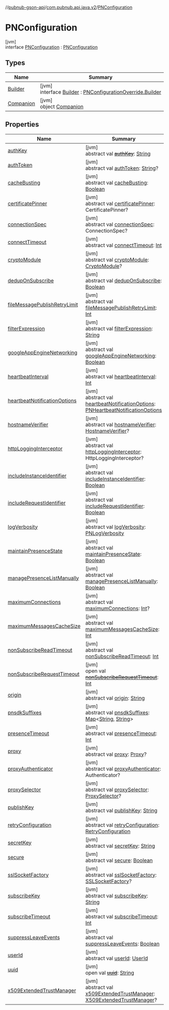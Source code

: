 //[pubnub-gson-api](../../../index.md)/[com.pubnub.api.java.v2](../index.md)/[PNConfiguration](index.md)

# PNConfiguration

[jvm]\
interface [PNConfiguration](index.md) : [PNConfiguration](../../../../../pubnub-kotlin/pubnub-kotlin-core-api/pubnub-kotlin-core-api/com.pubnub.api.v2/-p-n-configuration/index.md)

## Types

| Name | Summary |
|---|---|
| [Builder](-builder/index.md) | [jvm]<br>interface [Builder](-builder/index.md) : [PNConfigurationOverride.Builder](../-p-n-configuration-override/-builder/index.md) |
| [Companion](-companion/index.md) | [jvm]<br>object [Companion](-companion/index.md) |

## Properties

| Name | Summary |
|---|---|
| [authKey](index.md#-77970311%2FProperties%2F126356644) | [jvm]<br>abstract val [~~authKey~~](index.md#-77970311%2FProperties%2F126356644): [String](https://kotlinlang.org/api/latest/jvm/stdlib/kotlin/-string/index.html) |
| [authToken](index.md#-2058033313%2FProperties%2F126356644) | [jvm]<br>abstract val [authToken](index.md#-2058033313%2FProperties%2F126356644): [String](https://kotlinlang.org/api/latest/jvm/stdlib/kotlin/-string/index.html)? |
| [cacheBusting](index.md#-264887010%2FProperties%2F126356644) | [jvm]<br>abstract val [cacheBusting](index.md#-264887010%2FProperties%2F126356644): [Boolean](https://kotlinlang.org/api/latest/jvm/stdlib/kotlin/-boolean/index.html) |
| [certificatePinner](index.md#731803315%2FProperties%2F126356644) | [jvm]<br>abstract val [certificatePinner](index.md#731803315%2FProperties%2F126356644): CertificatePinner? |
| [connectionSpec](index.md#-755649967%2FProperties%2F126356644) | [jvm]<br>abstract val [connectionSpec](index.md#-755649967%2FProperties%2F126356644): ConnectionSpec? |
| [connectTimeout](index.md#-735333709%2FProperties%2F126356644) | [jvm]<br>abstract val [connectTimeout](index.md#-735333709%2FProperties%2F126356644): [Int](https://kotlinlang.org/api/latest/jvm/stdlib/kotlin/-int/index.html) |
| [cryptoModule](index.md#-1349644995%2FProperties%2F126356644) | [jvm]<br>abstract val [cryptoModule](index.md#-1349644995%2FProperties%2F126356644): [CryptoModule](../../../../../pubnub-kotlin/pubnub-kotlin-core-api/pubnub-kotlin-core-api/com.pubnub.api.crypto/-crypto-module/index.md)? |
| [dedupOnSubscribe](index.md#-1599419427%2FProperties%2F126356644) | [jvm]<br>abstract val [dedupOnSubscribe](index.md#-1599419427%2FProperties%2F126356644): [Boolean](https://kotlinlang.org/api/latest/jvm/stdlib/kotlin/-boolean/index.html) |
| [fileMessagePublishRetryLimit](index.md#-1820492717%2FProperties%2F126356644) | [jvm]<br>abstract val [fileMessagePublishRetryLimit](index.md#-1820492717%2FProperties%2F126356644): [Int](https://kotlinlang.org/api/latest/jvm/stdlib/kotlin/-int/index.html) |
| [filterExpression](index.md#2102789754%2FProperties%2F126356644) | [jvm]<br>abstract val [filterExpression](index.md#2102789754%2FProperties%2F126356644): [String](https://kotlinlang.org/api/latest/jvm/stdlib/kotlin/-string/index.html) |
| [googleAppEngineNetworking](index.md#-950733038%2FProperties%2F126356644) | [jvm]<br>abstract val [googleAppEngineNetworking](index.md#-950733038%2FProperties%2F126356644): [Boolean](https://kotlinlang.org/api/latest/jvm/stdlib/kotlin/-boolean/index.html) |
| [heartbeatInterval](index.md#-1877024337%2FProperties%2F126356644) | [jvm]<br>abstract val [heartbeatInterval](index.md#-1877024337%2FProperties%2F126356644): [Int](https://kotlinlang.org/api/latest/jvm/stdlib/kotlin/-int/index.html) |
| [heartbeatNotificationOptions](index.md#767335539%2FProperties%2F126356644) | [jvm]<br>abstract val [heartbeatNotificationOptions](index.md#767335539%2FProperties%2F126356644): [PNHeartbeatNotificationOptions](../../../../../pubnub-kotlin/pubnub-kotlin-core-api/pubnub-kotlin-core-api/com.pubnub.api.enums/-p-n-heartbeat-notification-options/index.md) |
| [hostnameVerifier](index.md#-1452668767%2FProperties%2F126356644) | [jvm]<br>abstract val [hostnameVerifier](index.md#-1452668767%2FProperties%2F126356644): [HostnameVerifier](https://docs.oracle.com/javase/8/docs/api/javax/net/ssl/HostnameVerifier.html)? |
| [httpLoggingInterceptor](index.md#-864968004%2FProperties%2F126356644) | [jvm]<br>abstract val [httpLoggingInterceptor](index.md#-864968004%2FProperties%2F126356644): HttpLoggingInterceptor? |
| [includeInstanceIdentifier](index.md#2091105866%2FProperties%2F126356644) | [jvm]<br>abstract val [includeInstanceIdentifier](index.md#2091105866%2FProperties%2F126356644): [Boolean](https://kotlinlang.org/api/latest/jvm/stdlib/kotlin/-boolean/index.html) |
| [includeRequestIdentifier](index.md#1417436378%2FProperties%2F126356644) | [jvm]<br>abstract val [includeRequestIdentifier](index.md#1417436378%2FProperties%2F126356644): [Boolean](https://kotlinlang.org/api/latest/jvm/stdlib/kotlin/-boolean/index.html) |
| [logVerbosity](index.md#-1800821405%2FProperties%2F126356644) | [jvm]<br>abstract val [logVerbosity](index.md#-1800821405%2FProperties%2F126356644): [PNLogVerbosity](../../../../../pubnub-kotlin/pubnub-kotlin-core-api/pubnub-kotlin-core-api/com.pubnub.api.enums/-p-n-log-verbosity/index.md) |
| [maintainPresenceState](index.md#226726085%2FProperties%2F126356644) | [jvm]<br>abstract val [maintainPresenceState](index.md#226726085%2FProperties%2F126356644): [Boolean](https://kotlinlang.org/api/latest/jvm/stdlib/kotlin/-boolean/index.html) |
| [managePresenceListManually](index.md#647784793%2FProperties%2F126356644) | [jvm]<br>abstract val [managePresenceListManually](index.md#647784793%2FProperties%2F126356644): [Boolean](https://kotlinlang.org/api/latest/jvm/stdlib/kotlin/-boolean/index.html) |
| [maximumConnections](index.md#-1390173195%2FProperties%2F126356644) | [jvm]<br>abstract val [maximumConnections](index.md#-1390173195%2FProperties%2F126356644): [Int](https://kotlinlang.org/api/latest/jvm/stdlib/kotlin/-int/index.html)? |
| [maximumMessagesCacheSize](index.md#-1859434733%2FProperties%2F126356644) | [jvm]<br>abstract val [maximumMessagesCacheSize](index.md#-1859434733%2FProperties%2F126356644): [Int](https://kotlinlang.org/api/latest/jvm/stdlib/kotlin/-int/index.html) |
| [nonSubscribeReadTimeout](index.md#1929713730%2FProperties%2F126356644) | [jvm]<br>abstract val [nonSubscribeReadTimeout](index.md#1929713730%2FProperties%2F126356644): [Int](https://kotlinlang.org/api/latest/jvm/stdlib/kotlin/-int/index.html) |
| [nonSubscribeRequestTimeout](index.md#1864792347%2FProperties%2F126356644) | [jvm]<br>open val [~~nonSubscribeRequestTimeout~~](index.md#1864792347%2FProperties%2F126356644): [Int](https://kotlinlang.org/api/latest/jvm/stdlib/kotlin/-int/index.html) |
| [origin](index.md#1914998916%2FProperties%2F126356644) | [jvm]<br>abstract val [origin](index.md#1914998916%2FProperties%2F126356644): [String](https://kotlinlang.org/api/latest/jvm/stdlib/kotlin/-string/index.html) |
| [pnsdkSuffixes](index.md#-1282896651%2FProperties%2F126356644) | [jvm]<br>abstract val [pnsdkSuffixes](index.md#-1282896651%2FProperties%2F126356644): [Map](https://kotlinlang.org/api/latest/jvm/stdlib/kotlin.collections/-map/index.html)&lt;[String](https://kotlinlang.org/api/latest/jvm/stdlib/kotlin/-string/index.html), [String](https://kotlinlang.org/api/latest/jvm/stdlib/kotlin/-string/index.html)&gt; |
| [presenceTimeout](index.md#50825226%2FProperties%2F126356644) | [jvm]<br>abstract val [presenceTimeout](index.md#50825226%2FProperties%2F126356644): [Int](https://kotlinlang.org/api/latest/jvm/stdlib/kotlin/-int/index.html) |
| [proxy](index.md#1211077186%2FProperties%2F126356644) | [jvm]<br>abstract val [proxy](index.md#1211077186%2FProperties%2F126356644): [Proxy](https://docs.oracle.com/javase/8/docs/api/java/net/Proxy.html)? |
| [proxyAuthenticator](index.md#-1607474331%2FProperties%2F126356644) | [jvm]<br>abstract val [proxyAuthenticator](index.md#-1607474331%2FProperties%2F126356644): Authenticator? |
| [proxySelector](index.md#197693987%2FProperties%2F126356644) | [jvm]<br>abstract val [proxySelector](index.md#197693987%2FProperties%2F126356644): [ProxySelector](https://docs.oracle.com/javase/8/docs/api/java/net/ProxySelector.html)? |
| [publishKey](index.md#-1597294182%2FProperties%2F126356644) | [jvm]<br>abstract val [publishKey](index.md#-1597294182%2FProperties%2F126356644): [String](https://kotlinlang.org/api/latest/jvm/stdlib/kotlin/-string/index.html) |
| [retryConfiguration](index.md#-72226308%2FProperties%2F126356644) | [jvm]<br>abstract val [retryConfiguration](index.md#-72226308%2FProperties%2F126356644): [RetryConfiguration](../../../../../pubnub-kotlin/pubnub-kotlin-core-api/pubnub-kotlin-core-api/com.pubnub.api.retry/-retry-configuration/index.md) |
| [secretKey](index.md#-1909126975%2FProperties%2F126356644) | [jvm]<br>abstract val [secretKey](index.md#-1909126975%2FProperties%2F126356644): [String](https://kotlinlang.org/api/latest/jvm/stdlib/kotlin/-string/index.html) |
| [secure](index.md#-473452205%2FProperties%2F126356644) | [jvm]<br>abstract val [secure](index.md#-473452205%2FProperties%2F126356644): [Boolean](https://kotlinlang.org/api/latest/jvm/stdlib/kotlin/-boolean/index.html) |
| [sslSocketFactory](index.md#-338805857%2FProperties%2F126356644) | [jvm]<br>abstract val [sslSocketFactory](index.md#-338805857%2FProperties%2F126356644): [SSLSocketFactory](https://docs.oracle.com/javase/8/docs/api/javax/net/ssl/SSLSocketFactory.html)? |
| [subscribeKey](index.md#2036673557%2FProperties%2F126356644) | [jvm]<br>abstract val [subscribeKey](index.md#2036673557%2FProperties%2F126356644): [String](https://kotlinlang.org/api/latest/jvm/stdlib/kotlin/-string/index.html) |
| [subscribeTimeout](index.md#1092894675%2FProperties%2F126356644) | [jvm]<br>abstract val [subscribeTimeout](index.md#1092894675%2FProperties%2F126356644): [Int](https://kotlinlang.org/api/latest/jvm/stdlib/kotlin/-int/index.html) |
| [suppressLeaveEvents](index.md#612754261%2FProperties%2F126356644) | [jvm]<br>abstract val [suppressLeaveEvents](index.md#612754261%2FProperties%2F126356644): [Boolean](https://kotlinlang.org/api/latest/jvm/stdlib/kotlin/-boolean/index.html) |
| [userId](index.md#1734497636%2FProperties%2F126356644) | [jvm]<br>abstract val [userId](index.md#1734497636%2FProperties%2F126356644): [UserId](../../../../../pubnub-kotlin/pubnub-kotlin-core-api/pubnub-kotlin-core-api/com.pubnub.api/-user-id/index.md) |
| [uuid](index.md#-796748593%2FProperties%2F126356644) | [jvm]<br>open val [~~uuid~~](index.md#-796748593%2FProperties%2F126356644): [String](https://kotlinlang.org/api/latest/jvm/stdlib/kotlin/-string/index.html) |
| [x509ExtendedTrustManager](index.md#1884098934%2FProperties%2F126356644) | [jvm]<br>abstract val [x509ExtendedTrustManager](index.md#1884098934%2FProperties%2F126356644): [X509ExtendedTrustManager](https://docs.oracle.com/javase/8/docs/api/javax/net/ssl/X509ExtendedTrustManager.html)? |
